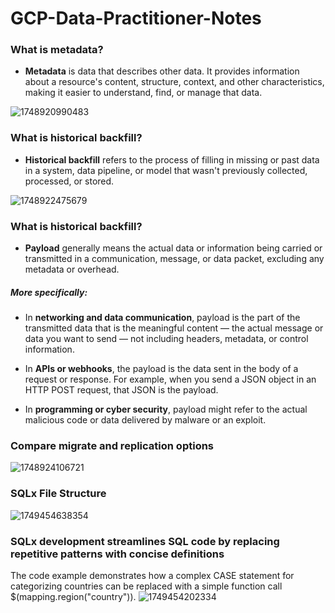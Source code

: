 # GCP-Data-Practitioner-Notes

### What is metadata?
- **Metadata** is data that describes other data. It provides information about a resource's content, structure, context, and other characteristics, making it easier to understand, find, or manage that data.

![1748920990483](https://github.com/user-attachments/assets/1afb67b2-6b04-4359-a379-75e4d9ab5a64)


### What is historical backfill?
- **Historical backfill** refers to the process of filling in missing or past data in a system, data pipeline, or model that wasn't previously collected, processed, or stored.

![1748922475679](https://github.com/user-attachments/assets/02034f2a-663e-42b8-a341-aa12c3e15d91)

### What is historical backfill?
- **Payload** generally means the actual data or information being carried or transmitted in a communication, message, or data packet, excluding any metadata or overhead.

##### More specifically:
- In **networking and data communication**, payload is the part of the transmitted data that is the meaningful content — the actual message or data you want to send — not including headers, metadata, or control information.

- In **APIs or webhooks**, the payload is the data sent in the body of a request or response. For example, when you send a JSON object in an HTTP POST request, that JSON is the payload.

- In **programming or cyber security**, payload might refer to the actual malicious code or data delivered by malware or an exploit.


### Compare migrate and replication options
![1748924106721](https://github.com/user-attachments/assets/5ab2ed7f-3278-44f9-b2b7-88672859cc68)


### SQLx File Structure
![1749454638354](https://github.com/user-attachments/assets/eb575152-e4d8-4a57-8c9f-3a4a16b1ca3d)


### SQLx development streamlines SQL code by replacing repetitive patterns with concise definitions
The code example demonstrates how a complex CASE statement for categorizing countries can be replaced with a simple function call $(mapping.region("country")).
![1749454202334](https://github.com/user-attachments/assets/21c9d8eb-537d-4e28-a84b-debc8200816a)








